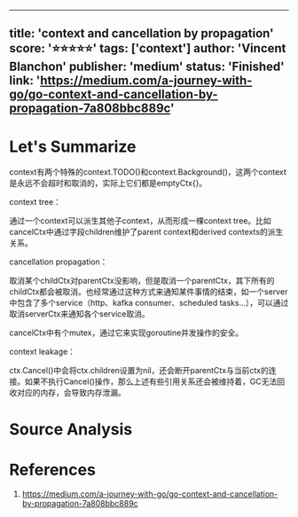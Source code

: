 
---
title: 'context and cancellation by propagation'
score: '⭐️⭐️⭐️⭐️⭐️'
tags: ['context']
author: 'Vincent Blanchon'
publisher: 'medium'
status: 'Finished'
link: 'https://medium.com/a-journey-with-go/go-context-and-cancellation-by-propagation-7a808bbc889c'
---

# Let's Summarize

context有两个特殊的context.TODO()和context.Background()，这两个context是永远不会超时和取消的，实际上它们都是emptyCtx{}。

context tree：

通过一个context可以派生其他子context，从而形成一棵context tree。比如cancelCtx中通过字段children维护了parent context和derived contexts的派生关系。

cancellation propagation：

取消某个childCtx对parentCtx没影响，但是取消一个parentCtx，其下所有的childCtx都会被取消。也经常通过这种方式来通知某件事情的结束，如一个server中包含了多个service（http、kafka consumer、scheduled tasks…），可以通过取消serverCtx来通知各个service取消。

cancelCtx中有个mutex，通过它来实现goroutine并发操作的安全。

context leakage：

ctx.Cancel()中会将ctx.children设置为nil，还会断开parentCtx与当前ctx的连接。如果不执行Cancel()操作，那么上述有些引用关系还会被维持着，GC无法回收对应的内存，会导致内存泄漏。


# Source Analysis



# References
1. https://medium.com/a-journey-with-go/go-context-and-cancellation-by-propagation-7a808bbc889c
